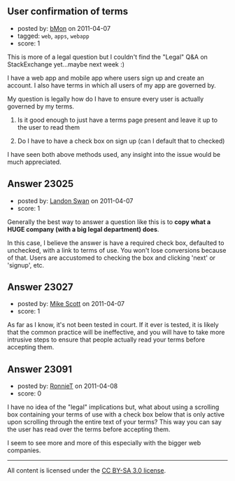 ## User confirmation of terms

- posted by: [bMon](https://stackexchange.com/users/-1/9245-bmon) on 2011-04-07
- tagged: `web`, `apps`, `webapp`
- score: 1

This is more of a legal question but I couldn't find the "Legal" Q&A on StackExchange yet...maybe next week :)

I have a web app and mobile app where users sign up and create an account.  I also have terms in which all users of my app are governed by.

My question is legally how do I have to ensure every user is actually governed by my terms.

1. Is it good enough to just have a terms page present and leave it up to the user to read them

2. Do I have to have a check box on sign up (can I default that to checked)

I have seen both above methods used, any insight into the issue would be much appreciated.



## Answer 23025

- posted by: [Landon Swan](https://stackexchange.com/users/-1/8815-landon-swan) on 2011-04-07
- score: 1

Generally the best way to answer a question like this is to **copy what a HUGE company (with a big legal department) does**. 

In this case, I believe the answer is have a required check box, defaulted to unchecked, with a link to terms of use. You won't lose conversions because of that. Users are accustomed to checking the box and clicking 'next' or 'signup', etc.


## Answer 23027

- posted by: [Mike Scott](https://stackexchange.com/users/-1/6167-mike-scott) on 2011-04-07
- score: 1

As far as I know, it's not been tested in court. If it ever is tested, it is likely that the common practice will be ineffective, and you will have to take more intrusive steps to ensure that people actually read your terms before accepting them. 


## Answer 23091

- posted by: [RonnieT](https://stackexchange.com/users/-1/9284-ronniet) on 2011-04-08
- score: 0

I have no idea of the "legal" implications but, what about using a scrolling box containing your terms of use with a check box below that is only active upon scrolling through the entire text of your terms?  This way you can say the user has read over the terms before accepting them.

I seem to see more and more of this especially with the bigger web companies.



---

All content is licensed under the [CC BY-SA 3.0 license](https://creativecommons.org/licenses/by-sa/3.0/).
